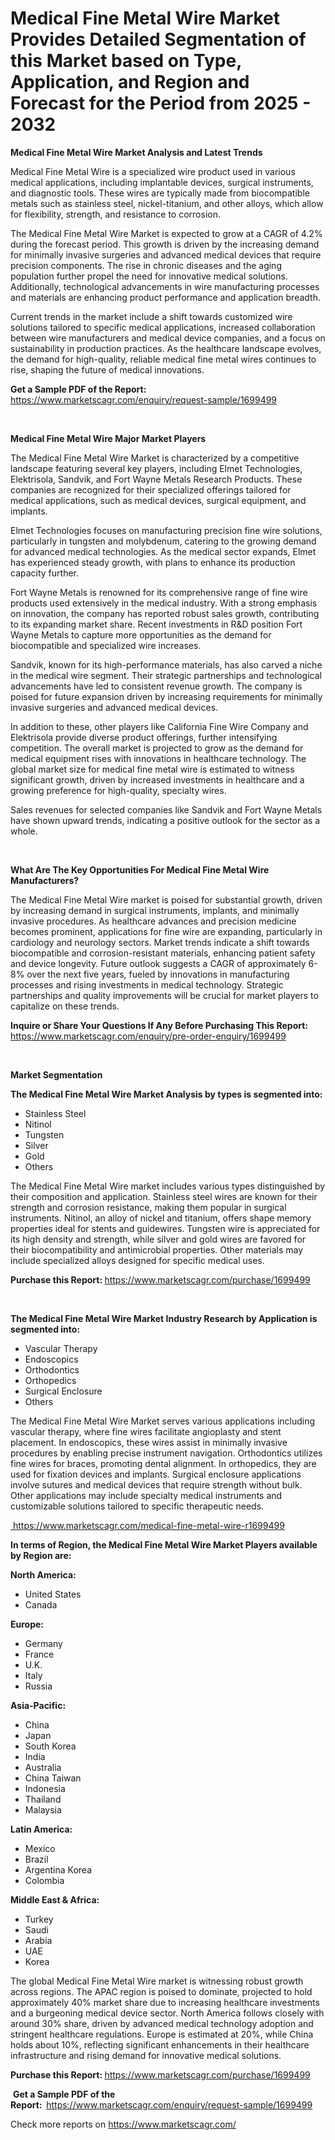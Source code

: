 <p><h1>Medical Fine Metal Wire Market Provides Detailed Segmentation of this Market based on Type, Application, and Region and Forecast for the Period from 2025 - 2032</h1></p><p><strong>Medical Fine Metal Wire Market Analysis and Latest Trends</strong></p>
<p><p>Medical Fine Metal Wire is a specialized wire product used in various medical applications, including implantable devices, surgical instruments, and diagnostic tools. These wires are typically made from biocompatible metals such as stainless steel, nickel-titanium, and other alloys, which allow for flexibility, strength, and resistance to corrosion.</p><p>The Medical Fine Metal Wire Market is expected to grow at a CAGR of 4.2% during the forecast period. This growth is driven by the increasing demand for minimally invasive surgeries and advanced medical devices that require precision components. The rise in chronic diseases and the aging population further propel the need for innovative medical solutions. Additionally, technological advancements in wire manufacturing processes and materials are enhancing product performance and application breadth.</p><p>Current trends in the market include a shift towards customized wire solutions tailored to specific medical applications, increased collaboration between wire manufacturers and medical device companies, and a focus on sustainability in production practices. As the healthcare landscape evolves, the demand for high-quality, reliable medical fine metal wires continues to rise, shaping the future of medical innovations.</p></p>
<p><strong>Get a Sample PDF of the Report:&nbsp;</strong> <a href="https://www.marketscagr.com/enquiry/request-sample/1699499?utm_campaign=2770&utm_medium=2&utm_source=Github&utm_content=ia&utm_term=27032025&utm_id=medical-fine-metal-wire">https://www.marketscagr.com/enquiry/request-sample/1699499</a></p>
<p>&nbsp;</p>
<p><strong>Medical Fine Metal Wire Major Market Players</strong></p>
<p><p>The Medical Fine Metal Wire Market is characterized by a competitive landscape featuring several key players, including Elmet Technologies, Elektrisola, Sandvik, and Fort Wayne Metals Research Products. These companies are recognized for their specialized offerings tailored for medical applications, such as medical devices, surgical equipment, and implants.</p><p>Elmet Technologies focuses on manufacturing precision fine wire solutions, particularly in tungsten and molybdenum, catering to the growing demand for advanced medical technologies. As the medical sector expands, Elmet has experienced steady growth, with plans to enhance its production capacity further. </p><p>Fort Wayne Metals is renowned for its comprehensive range of fine wire products used extensively in the medical industry. With a strong emphasis on innovation, the company has reported robust sales growth, contributing to its expanding market share. Recent investments in R&D position Fort Wayne Metals to capture more opportunities as the demand for biocompatible and specialized wire increases.</p><p>Sandvik, known for its high-performance materials, has also carved a niche in the medical wire segment. Their strategic partnerships and technological advancements have led to consistent revenue growth. The company is poised for future expansion driven by increasing requirements for minimally invasive surgeries and advanced medical devices.</p><p>In addition to these, other players like California Fine Wire Company and Elektrisola provide diverse product offerings, further intensifying competition. The overall market is projected to grow as the demand for medical equipment rises with innovations in healthcare technology. The global market size for medical fine metal wire is estimated to witness significant growth, driven by increased investments in healthcare and a growing preference for high-quality, specialty wires.</p><p>Sales revenues for selected companies like Sandvik and Fort Wayne Metals have shown upward trends, indicating a positive outlook for the sector as a whole.</p></p>
<p>&nbsp;</p>
<p><strong>What Are The Key Opportunities For Medical Fine Metal Wire Manufacturers?</strong></p>
<p><p>The Medical Fine Metal Wire market is poised for substantial growth, driven by increasing demand in surgical instruments, implants, and minimally invasive procedures. As healthcare advances and precision medicine becomes prominent, applications for fine wire are expanding, particularly in cardiology and neurology sectors. Market trends indicate a shift towards biocompatible and corrosion-resistant materials, enhancing patient safety and device longevity. Future outlook suggests a CAGR of approximately 6-8% over the next five years, fueled by innovations in manufacturing processes and rising investments in medical technology. Strategic partnerships and quality improvements will be crucial for market players to capitalize on these trends.</p></p>
<p><strong>Inquire or Share Your Questions If Any Before Purchasing This Report:</strong> <a href="https://www.marketscagr.com/enquiry/pre-order-enquiry/1699499?utm_campaign=2770&utm_medium=2&utm_source=Github&utm_content=ia&utm_term=27032025&utm_id=medical-fine-metal-wire">https://www.marketscagr.com/enquiry/pre-order-enquiry/1699499</a></p>
<p>&nbsp;</p>
<p><strong>Market Segmentation</strong></p>
<p><strong>The Medical Fine Metal Wire Market Analysis by types is segmented into:</strong></p>
<p><ul><li>Stainless Steel</li><li>Nitinol</li><li>Tungsten</li><li>Silver</li><li>Gold</li><li>Others</li></ul></p>
<p><p>The Medical Fine Metal Wire market includes various types distinguished by their composition and application. Stainless steel wires are known for their strength and corrosion resistance, making them popular in surgical instruments. Nitinol, an alloy of nickel and titanium, offers shape memory properties ideal for stents and guidewires. Tungsten wire is appreciated for its high density and strength, while silver and gold wires are favored for their biocompatibility and antimicrobial properties. Other materials may include specialized alloys designed for specific medical uses.</p></p>
<p><strong>Purchase this Report:&nbsp;</strong><a href="https://www.marketscagr.com/purchase/1699499?utm_campaign=2770&utm_medium=2&utm_source=Github&utm_content=ia&utm_term=27032025&utm_id=medical-fine-metal-wire">https://www.marketscagr.com/purchase/1699499</a></p>
<p>&nbsp;</p>
<p><strong>The Medical Fine Metal Wire Market Industry Research by Application is segmented into:</strong></p>
<p><ul><li>Vascular Therapy</li><li>Endoscopics</li><li>Orthodontics</li><li>Orthopedics</li><li>Surgical Enclosure</li><li>Others</li></ul></p>
<p><p>The Medical Fine Metal Wire Market serves various applications including vascular therapy, where fine wires facilitate angioplasty and stent placement. In endoscopics, these wires assist in minimally invasive procedures by enabling precise instrument navigation. Orthodontics utilizes fine wires for braces, promoting dental alignment. In orthopedics, they are used for fixation devices and implants. Surgical enclosure applications involve sutures and medical devices that require strength without bulk. Other applications may include specialty medical instruments and customizable solutions tailored to specific therapeutic needs.</p></p>
<p><a href="https://www.marketscagr.com/medical-fine-metal-wire-r1699499?utm_campaign=2770&utm_medium=2&utm_source=Github&utm_content=ia&utm_term=27032025&utm_id=medical-fine-metal-wire">&nbsp;https://www.marketscagr.com/medical-fine-metal-wire-r1699499</a></p>
<p><strong>In terms of Region, the Medical Fine Metal Wire Market Players available by Region are:</strong></p>
<p>
    <p> <strong> North America: </strong>
        <ul>
            <li>United States</li>
            <li>Canada</li>
        </ul>
        </p> 
    <p> <strong> Europe: </strong>
        <ul>
            <li>Germany</li>
            <li>France</li>
            <li>U.K.</li>
            <li>Italy</li>
            <li>Russia</li>
        </ul>
        </p> 
    <p> <strong> Asia-Pacific: </strong>
        <ul>
            <li>China</li>
            <li>Japan</li>
            <li>South Korea</li>
            <li>India</li>
            <li>Australia</li>
            <li>China Taiwan</li>
            <li>Indonesia</li>
            <li>Thailand</li>
            <li>Malaysia</li>
        </ul>
        </p> 
    <p> <strong> Latin America: </strong>
        <ul>
            <li>Mexico</li>
            <li>Brazil</li>
            <li>Argentina Korea</li>
            <li>Colombia</li>
        </ul>
        </p> 
    <p> <strong> Middle East & Africa: </strong>
        <ul>
            <li>Turkey</li>
            <li>Saudi</li>
            <li>Arabia</li>
            <li>UAE</li>
            <li>Korea</li>
        </ul>
    </p>
    </p>
<p><p>The global Medical Fine Metal Wire market is witnessing robust growth across regions. The APAC region is poised to dominate, projected to hold approximately 40% market share due to increasing healthcare investments and a burgeoning medical device sector. North America follows closely with around 30% share, driven by advanced medical technology adoption and stringent healthcare regulations. Europe is estimated at 20%, while China holds about 10%, reflecting significant enhancements in their healthcare infrastructure and rising demand for innovative medical solutions.</p></p>
<p><strong>Purchase this Report: </strong><a href="https://www.marketscagr.com/purchase/1699499?utm_campaign=2770&utm_medium=2&utm_source=Github&utm_content=ia&utm_term=27032025&utm_id=medical-fine-metal-wire">https://www.marketscagr.com/purchase/1699499</a></p>
<p>&nbsp;<strong>Get a Sample PDF of the Report:&nbsp;&nbsp;</strong><a href="https://www.marketscagr.com/enquiry/request-sample/1699499?utm_campaign=2770&utm_medium=2&utm_source=Github&utm_content=ia&utm_term=27032025&utm_id=medical-fine-metal-wire">https://www.marketscagr.com/enquiry/request-sample/1699499</a></p>
<p><strong></strong></p>
<p>Check more reports on <a href="https://www.marketscagr.com/?utm_campaign=2770&utm_medium=2&utm_source=Github&utm_content=ia&utm_term=27032025&utm_id=medical-fine-metal-wire">https://www.marketscagr.com/</a></p>